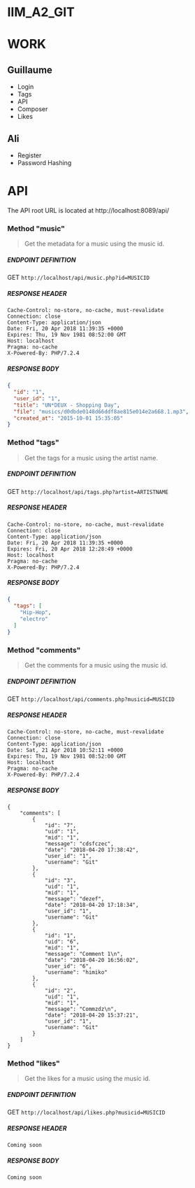 # IIM_A2_GIT

# WORK

Guillaume
------
* Login
* Tags
* API
* Composer
* Likes

Ali
------
* Register
* Password Hashing

# API

The API root URL is located at http://localhost:8089/api/

### Method "music"
> Get the metadata for a music using the music id.

##### ENDPOINT DEFINITION
GET `http://localhost/api/music.php?id=MUSICID`

##### RESPONSE HEADER 

```
Cache-Control: no-store, no-cache, must-revalidate
Connection: close
Content-Type: application/json
Date: Fri, 20 Apr 2018 11:39:35 +0000
Expires: Thu, 19 Nov 1981 08:52:00 GMT
Host: localhost
Pragma: no-cache
X-Powered-By: PHP/7.2.4
```

##### RESPONSE BODY
```json
{
  "id": "1",
  "user_id": "1",
  "title": "UN*DEUX - Shopping Day",
  "file": "musics/d0dbde0148d66ddf8ae815e014e2a668.1.mp3",
  "created_at": "2015-10-01 15:35:05"
}
```

### Method "tags"
> Get the tags for a music using the artist name.

##### ENDPOINT DEFINITION
GET `http://localhost/api/tags.php?artist=ARTISTNAME`

##### RESPONSE HEADER 

```
Cache-Control: no-store, no-cache, must-revalidate
Connection: close
Content-Type: application/json
Date: Fri, 20 Apr 2018 11:39:35 +0000
Expires: Fri, 20 Apr 2018 12:28:49 +0000
Host: localhost
Pragma: no-cache
X-Powered-By: PHP/7.2.4
```

##### RESPONSE BODY
```json
{
  "tags": [
    "Hip-Hop",
    "electro"
  ]
}
```

### Method "comments"
> Get the comments for a music using the music id.

##### ENDPOINT DEFINITION
GET `http://localhost/api/comments.php?musicid=MUSICID`

##### RESPONSE HEADER 

```
Cache-Control: no-store, no-cache, must-revalidate
Connection: close
Content-Type: application/json
Date: Sat, 21 Apr 2018 10:52:11 +0000
Expires: Thu, 19 Nov 1981 08:52:00 GMT
Host: localhost
Pragma: no-cache
X-Powered-By: PHP/7.2.4
```

##### RESPONSE BODY
```
{
    "comments": [
        {
            "id": "7",
            "uid": "1",
            "mid": "1",
            "message": "cdsfczec",
            "date": "2018-04-20 17:38:42",
            "user_id": "1",
            "username": "Git"
        },
        {
            "id": "3",
            "uid": "1",
            "mid": "1",
            "message": "dezef",
            "date": "2018-04-20 17:18:34",
            "user_id": "1",
            "username": "Git"
        },
        {
            "id": "1",
            "uid": "6",
            "mid": "1",
            "message": "Comment 1\n",
            "date": "2018-04-20 16:56:02",
            "user_id": "6",
            "username": "himiko"
        },
        {
            "id": "2",
            "uid": "1",
            "mid": "1",
            "message": "Commzdz\n",
            "date": "2018-04-20 15:37:21",
            "user_id": "1",
            "username": "Git"
        }
    ]
}
```

### Method "likes"
> Get the likes for a music using the music id.

##### ENDPOINT DEFINITION
GET `http://localhost/api/likes.php?musicid=MUSICID`

##### RESPONSE HEADER 

```
Coming soon
```

##### RESPONSE BODY
```
Coming soon
```
